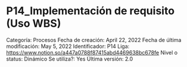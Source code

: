 # P14_Implementación de requisito (Uso WBS)

Categoría: Procesos
Fecha de creación: April 22, 2022
Fecha de última modificación: May 5, 2022
Identificador: P14
Liga: https://www.notion.so/a447a0788f87415abd4469638bc678fe
Nivel o status: Dinámico
Se utiliza?: Yes
Última versión: 2.0